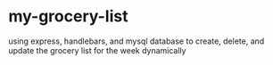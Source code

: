 # my-grocery-list
using express, handlebars, and mysql database to create, delete, and update the grocery list for the week dynamically 
